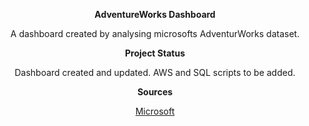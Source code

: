 <center> 
 
 **AdventureWorks Dashboard** 
 
 A dashboard created by analysing microsofts AdventurWorks dataset.
 
 
**Project Status** 

Dashboard created and updated. AWS and SQL scripts to be added.


**Sources**

[Microsoft](https://docs.microsoft.com/en-us/sql/samples/adventureworks-install-configure?view=sql-server-ver15)
</center>
